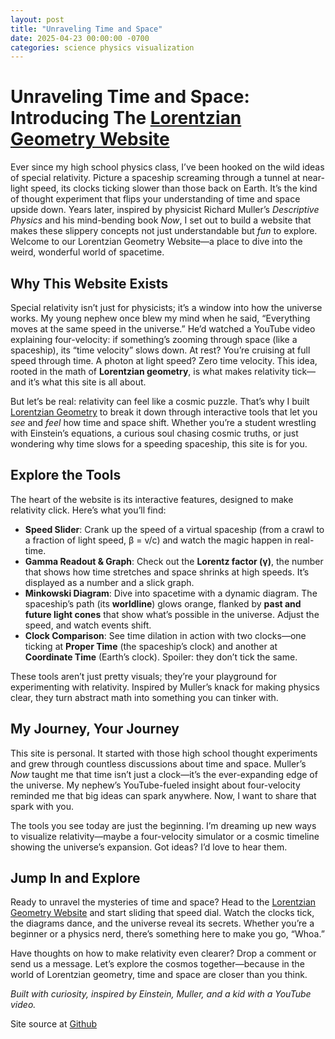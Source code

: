 ```yaml
---
layout: post
title: "Unraveling Time and Space"
date: 2025-04-23 00:00:00 -0700
categories: science physics visualization
---
```


# Unraveling Time and Space: Introducing The [Lorentzian Geometry Website](https://lorentzian-geometry.netlify.app/)

Ever since my high school physics class, I’ve been hooked on the wild ideas of special relativity. Picture a spaceship screaming through a tunnel at near-light speed, its clocks ticking slower than those back on Earth. It’s the kind of thought experiment that flips your understanding of time and space upside down. Years later, inspired by physicist Richard Muller’s *Descriptive Physics* and his mind-bending book *Now*, I set out to build a website that makes these slippery concepts not just understandable but *fun* to explore. Welcome to our Lorentzian Geometry Website—a place to dive into the weird, wonderful world of spacetime.

## Why This Website Exists

Special relativity isn’t just for physicists; it’s a window into how the universe works. My young nephew once blew my mind when he said, “Everything moves at the same speed in the universe.” He’d watched a YouTube video explaining four-velocity: if something’s zooming through space (like a spaceship), its “time velocity” slows down. At rest? You’re cruising at full speed through time. A photon at light speed? Zero time velocity. This idea, rooted in the math of **Lorentzian geometry**, is what makes relativity tick—and it’s what this site is all about.

But let’s be real: relativity can feel like a cosmic puzzle. That’s why I built [Lorentzian Geometry](https://lorentzian-geometry.netlify.app/) to break it down through interactive tools that let you *see* and *feel* how time and space shift. Whether you’re a student wrestling with Einstein’s equations, a curious soul chasing cosmic truths, or just wondering why time slows for a speeding spaceship, this site is for you.

## Explore the Tools

The heart of the website is its interactive features, designed to make relativity click. Here’s what you’ll find:

- **Speed Slider**: Crank up the speed of a virtual spaceship (from a crawl to a fraction of light speed, β = v/c) and watch the magic happen in real-time.
- **Gamma Readout & Graph**: Check out the **Lorentz factor (γ)**, the number that shows how time stretches and space shrinks at high speeds. It’s displayed as a number and a slick graph.
- **Minkowski Diagram**: Dive into spacetime with a dynamic diagram. The spaceship’s path (its **worldline**) glows orange, flanked by **past and future light cones** that show what’s possible in the universe. Adjust the speed, and watch events shift.
- **Clock Comparison**: See time dilation in action with two clocks—one ticking at **Proper Time** (the spaceship’s clock) and another at **Coordinate Time** (Earth’s clock). Spoiler: they don’t tick the same.

These tools aren’t just pretty visuals; they’re your playground for experimenting with relativity. Inspired by Muller’s knack for making physics clear, they turn abstract math into something you can tinker with.

## My Journey, Your Journey

This site is personal. It started with those high school thought experiments and grew through countless discussions about time and space. Muller’s *Now* taught me that time isn’t just a clock—it’s the ever-expanding edge of the universe. My nephew’s YouTube-fueled insight about four-velocity reminded me that big ideas can spark anywhere. Now, I want to share that spark with you.

The tools you see today are just the beginning. I’m dreaming up new ways to visualize relativity—maybe a four-velocity simulator or a cosmic timeline showing the universe’s expansion. Got ideas? I’d love to hear them.

## Jump In and Explore

Ready to unravel the mysteries of time and space? Head to the [Lorentzian Geometry Website](https://lorentzian-geometry.netlify.app/) and start sliding that speed dial. Watch the clocks tick, the diagrams dance, and the universe reveal its secrets. Whether you’re a beginner or a physics nerd, there’s something here to make you go, “Whoa.”

Have thoughts on how to make relativity even clearer? Drop a comment or send us a message. Let’s explore the cosmos together—because in the world of Lorentzian geometry, time and space are closer than you think.

*Built with curiosity, inspired by Einstein, Muller, and a kid with a YouTube video.*

Site source at [Github](https://github.com/johnwlockwood/lorentzian-geometry)